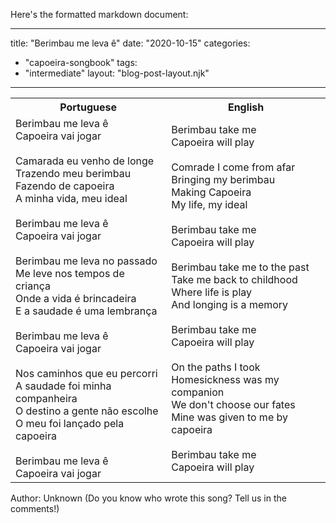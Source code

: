 Here's the formatted markdown document:

---
title: "Berimbau me leva ê"
date: "2020-10-15"
categories: 
  - "capoeira-songbook"
tags: 
  - "intermediate"
layout: "blog-post-layout.njk"
---

<table class="capoeira-table">
    <tr class="header-row">
        <th>Portuguese</th>
        <th>English</th>
    </tr>
    <tr>
        <td>Berimbau me leva ê<br>Capoeira vai jogar<br><br>Camarada eu venho de longe<br>Trazendo meu berimbau<br>Fazendo de capoeira<br>A minha vida, meu ideal<br><br>Berimbau me leva ê<br>Capoeira vai jogar<br><br>Berimbau me leva no passado<br>Me leve nos tempos de criança<br>Onde a vida é brincadeira<br>E a saudade é uma lembrança<br><br>Berimbau me leva ê<br>Capoeira vai jogar<br><br>Nos caminhos que eu percorri<br>A saudade foi minha companheira<br>O destino a gente não escolhe<br>O meu foi lançado pela capoeira<br><br>Berimbau me leva ê<br>Capoeira vai jogar</td>
        <td>Berimbau take me<br>Capoeira will play<br><br>Comrade I come from afar<br>Bringing my berimbau<br>Making Capoeira<br>My life, my ideal<br><br>Berimbau take me<br>Capoeira will play<br><br>Berimbau take me to the past<br>Take me back to childhood<br>Where life is play<br>And longing is a memory<br><br>Berimbau take me<br>Capoeira will play<br><br>On the paths I took<br>Homesickness was my companion<br>We don't choose our fates<br>Mine was given to me by capoeira<br><br>Berimbau take me<br>Capoeira will play</td>
    </tr>
</table>

<figcaption>
Author: Unknown (Do you know who wrote this song? Tell us in the comments!)
</figcaption>